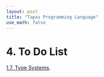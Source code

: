 ```yaml
---
layout: post
title: "Tapas Programming Language"
use_math: false
---
```




# 4. To Do List

[1.7. Type Systems](./syntax/7_TypeSystem.md). 


